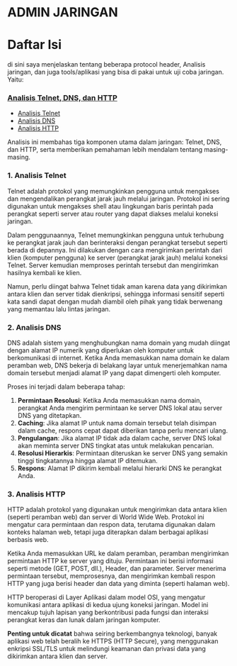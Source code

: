 # ADMIN JARINGAN
# Daftar Isi
di sini saya menjelaskan tentang beberapa protocol header, Analisis jaringan, dan juga tools/aplikasi yang bisa di pakai untuk uji coba jaringan. Yaitu:
###  [Analisis Telnet, DNS, dan HTTP](#main_analyze)
   - [Analisis Telnet](#telnet_analyze)
   - [Analisis DNS](#dns_analyze)
   - [Analisis HTTP](#http_analyze)


Analisis ini membahas tiga komponen utama dalam jaringan: Telnet, DNS, dan HTTP, serta memberikan pemahaman lebih mendalam tentang masing-masing.

### 1. Analisis Telnet
Telnet adalah protokol yang memungkinkan pengguna untuk mengakses dan mengendalikan perangkat jarak jauh melalui jaringan. Protokol ini sering digunakan untuk mengakses shell atau lingkungan baris perintah pada perangkat seperti server atau router yang dapat diakses melalui koneksi jaringan.

Dalam penggunaannya, Telnet memungkinkan pengguna untuk terhubung ke perangkat jarak jauh dan berinteraksi dengan perangkat tersebut seperti berada di depannya. Ini dilakukan dengan cara mengirimkan perintah dari klien (komputer pengguna) ke server (perangkat jarak jauh) melalui koneksi Telnet. Server kemudian memproses perintah tersebut dan mengirimkan hasilnya kembali ke klien.

Namun, perlu diingat bahwa Telnet tidak aman karena data yang dikirimkan antara klien dan server tidak dienkripsi, sehingga informasi sensitif seperti kata sandi dapat dengan mudah diambil oleh pihak yang tidak berwenang yang memantau lalu lintas jaringan.

### 2. Analisis DNS
DNS adalah sistem yang menghubungkan nama domain yang mudah diingat dengan alamat IP numerik yang diperlukan oleh komputer untuk berkomunikasi di internet. Ketika Anda memasukkan nama domain ke dalam peramban web, DNS bekerja di belakang layar untuk menerjemahkan nama domain tersebut menjadi alamat IP yang dapat dimengerti oleh komputer.

Proses ini terjadi dalam beberapa tahap:
1. **Permintaan Resolusi**: Ketika Anda memasukkan nama domain, perangkat Anda mengirim permintaan ke server DNS lokal atau server DNS yang ditetapkan.
2. **Caching**: Jika alamat IP untuk nama domain tersebut telah disimpan dalam cache, respons cepat dapat diberikan tanpa perlu mencari ulang.
3. **Pengulangan**: Jika alamat IP tidak ada dalam cache, server DNS lokal akan meminta server DNS tingkat atas untuk melakukan pencarian.
4. **Resolusi Hierarkis**: Permintaan diteruskan ke server DNS yang semakin tinggi tingkatannya hingga alamat IP ditemukan.
5. **Respons**: Alamat IP dikirim kembali melalui hierarki DNS ke perangkat Anda.

### 3. Analisis HTTP
HTTP adalah protokol yang digunakan untuk mengirimkan data antara klien (seperti peramban web) dan server di World Wide Web. Protokol ini mengatur cara permintaan dan respon data, terutama digunakan dalam konteks halaman web, tetapi juga diterapkan dalam berbagai aplikasi berbasis web.

Ketika Anda memasukkan URL ke dalam peramban, peramban mengirimkan permintaan HTTP ke server yang dituju. Permintaan ini berisi informasi seperti metode (GET, POST, dll.), Header, dan parameter. Server menerima permintaan tersebut, memprosesnya, dan mengirimkan kembali respon HTTP yang juga berisi header dan data yang diminta (seperti halaman web).

HTTP beroperasi di Layer Aplikasi dalam model OSI, yang mengatur komunikasi antara aplikasi di kedua ujung koneksi jaringan. Model ini mencakup tujuh lapisan yang berkontribusi pada fungsi dan interaksi perangkat keras dan lunak dalam jaringan komputer.

**Penting untuk dicatat** bahwa seiring berkembangnya teknologi, banyak aplikasi web telah beralih ke HTTPS (HTTP Secure), yang menggunakan enkripsi SSL/TLS untuk melindungi keamanan dan privasi data yang dikirimkan antara klien dan server.